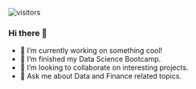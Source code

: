 ![visitors](https://visitor-badge.glitch.me/badge?page_id=page.id)


### Hi there 👋


- 🔭 I’m currently working on something cool!
- 🌱 I’m finished my Data Science Bootcamp.
- 👯 I’m looking to collaborate on interesting projects.
- 💬 Ask me about Data and Finance related topics.


